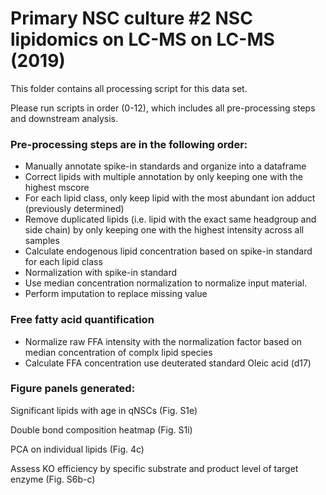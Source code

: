 # Primary NSC culture #2 NSC lipidomics on LC-MS on LC-MS (2019)

This folder contains all processing script for this data set.

Please run scripts in order (0-12), which includes all pre-processing steps and downstream analysis.

### Pre-processing steps are in the following order:

* Manually annotate spike-in standards and organize into a dataframe
* Correct lipids with multiple annotation by only keeping one with the highest mscore
* For each lipid class, only keep lipid with the most abundant ion adduct (previously determined)
* Remove duplicated lipids (i.e. lipid with the exact same headgroup and side chain) by only keeping one with the highest intensity across all samples
* Calculate endogenous lipid concentration based on spike-in standard for each lipid class
* Normalization with spike-in standard
* Use median concentration normalization to normalize input material.
* Perform imputation to replace missing value

### Free fatty acid quantification
* Normalize raw FFA intensity with the normalization factor based on median concentration of complx lipid species
* Calculate FFA concentration use deuterated standard Oleic acid (d17)

### Figure panels generated:
Significant lipids with age in qNSCs (Fig. S1e)

Double bond composition heatmap (Fig. S1i)

PCA on individual lipids (Fig. 4c)

Assess KO efficiency by specific substrate and product level of target enzyme (Fig. S6b-c)